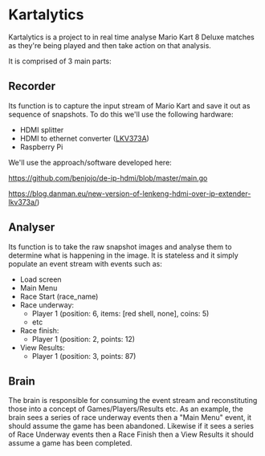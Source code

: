# Kartalytics

Kartalytics is a project to in real time analyse Mario Kart 8 Deluxe matches as they're being played and then take action on that analysis.

It is comprised of 3 main parts:

## Recorder

Its function is to capture the input stream of Mario Kart and save it out as sequence of snapshots. To do this we'll use the following hardware:
  - HDMI splitter
  - HDMI to ethernet converter ([LKV373A](http://www.ebay.com.au/itm/LKV373A-V3-0-HDMI-Extender-100-120M-HDMI-Extender-Over-Cat5-Cat6-TCP-IP-based-/162287794299))
  - Raspberry Pi

We'll use the approach/software developed here:

https://github.com/benjojo/de-ip-hdmi/blob/master/main.go

https://blog.danman.eu/new-version-of-lenkeng-hdmi-over-ip-extender-lkv373a/)

## Analyser

Its function is to take the raw snapshot images and analyse them to determine what is happening in the image.  It is stateless and it simply populate an event stream with events such as:
  - Load screen
  - Main Menu
  - Race Start (race_name)
  - Race underway:
    - Player 1 (position: 6, items: [red shell, none], coins: 5)
    - etc
  - Race finish:
    - Player 1 (position: 2, points: 12)
  - View Results:
    - Player 1 (position: 3, points: 87)

## Brain

The brain is responsible for consuming the event stream and reconstituting those into a concept of Games/Players/Results etc.  As an example, the brain sees a series of race underway events then a "Main Menu" event, it should assume the game has been abandoned.  Likewise if it sees a series of Race Underway events then a Race Finish then a View Results it should assume a game has been completed.